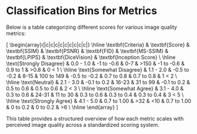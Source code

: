 # Classification Bins for Metrics

Below is a table categorizing different scores for various image quality metrics:

\[
\begin{array}{|c|c|c|c|c|c|c|c|c|}
\hline
\textbf{Criteria} & \textbf{Score} & \textbf{SSIM} & \textbf{PSNR} & \textbf{FID} & \textbf{MS-SSIM} & \textbf{LPIPS} & \textbf{DiceVision} & \textbf{Inception Score} \\
\hline
\text{Strongly Disagree} & 0.0 - 1.0 & -1 to -0.6 & 0-7 & >150 & -1 to -0.6 & 0.9 to 1 & >0.8 & 0 < 1 \\
\hline
\text{Somewhat Disagree} & 1.1 - 2.0 & -0.5 to -0.2 & 8-15 & 100 to 149 & -0.5 to -0.2 & 0.7 to 0.8 & 0.7 to 0.8 & 1 < 2 \\
\hline
\text{Neutral} & 2.1 - 3.0 & -0.1 to 0.2 & 16-23 & 31 to 99 & -0.1 to 0.2 & 0.5 to 0.6 & 0.5 to 0.6 & 2 < 3 \\
\hline
\text{Somewhat Agree} & 3.1 - 4.0 & 0.3 to 0.6 & 24-31 & 11 to 30 & 0.3 to 0.6 & 0.3 to 0.4 & 0.3 to 0.4 & 3 < 5 \\
\hline
\text{Strongly Agree} & 4.1 - 5.0 & 0.7 to 1.00 & >32 & <10 & 0.7 to 1.00 & 0 to 0.2 & 0 to 0.2 & >6 \\
\hline
\end{array}
\]

This table provides a structured overview of how each metric scales with perceived image quality across a standardized scoring system.
